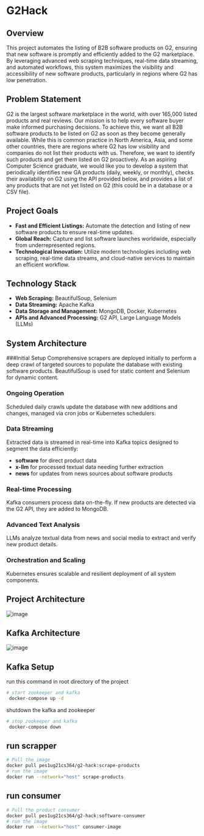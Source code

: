 # G2Hack

## Overview

This project automates the listing of B2B software products on G2, ensuring that new software is promptly and efficiently added to the G2 marketplace. By leveraging advanced web scraping techniques, real-time data streaming, and automated workflows, this system maximizes the visibility and accessibility of new software products, particularly in regions where G2 has low penetration.

## Problem Statement
G2 is the largest software marketplace in the world, with over 165,000 listed products and
real reviews. Our mission is to help every software buyer make informed purchasing
decisions. To achieve this, we want all B2B software products to be listed on G2 as soon as
they become generally available. While this is common practice in North America, Asia,
and some other countries, there are regions where G2 has low visibility and companies do
not list their products with us. Therefore, we want to identify such products and get them
listed on G2 proactively.
As an aspiring Computer Science graduate, we would like you to develop a system that
periodically identifies new GA products (daily, weekly, or monthly), checks their availability
on G2 using the API provided below, and provides a list of any products that are not yet
listed on G2 (this could be in a database or a CSV file).

## Project Goals

- **Fast and Efficient Listings:** Automate the detection and listing of new software products to ensure real-time updates.
-  **Global Reach:** Capture and list software launches worldwide, especially from underrepresented regions.
-  **Technological Innovation:** Utilize modern technologies including web scraping, real-time data streams, and cloud-native services to maintain an efficient workflow.

## Technology Stack

- **Web Scraping:** BeautifulSoup, Selenium
- **Data Streaming:** Apache Kafka
- **Data Storage and Management:** MongoDB, Docker, Kubernetes
- **APIs and Advanced Processing:** G2 API, Large Language Models (LLMs)

## System Architecture

###Initial Setup
Comprehensive scrapers are deployed initially to perform a deep crawl of targeted sources to populate the database with existing software products. BeautifulSoup is used for static content and Selenium for dynamic content.

### Ongoing Operation
Scheduled daily crawls update the database with new additions and changes, managed via cron jobs or Kubernetes schedulers.

### Data Streaming
Extracted data is streamed in real-time into Kafka topics designed to segment the data efficiently:

- **software** for direct product data
- **x-llm** for processed textual data needing further extraction
- **news** for updates from news sources about software products
  
### Real-time Processing
Kafka consumers process data on-the-fly. If new products are detected via the G2 API, they are added to MongoDB.

### Advanced Text Analysis
LLMs analyze textual data from news and social media to extract and verify new product details.

### Orchestration and Scaling
Kubernetes ensures scalable and resilient deployment of all system components.


## Project Architecture
![image](https://github.com/Manoj-2702/G2Hack/assets/92267208/c6b9b71b-4540-45ab-b600-c4ede2bec064)

## Kafka Architecture
![image](https://github.com/Manoj-2702/G2Hack/assets/92267208/4ce38d65-ebe1-4a2f-8db8-ea07ac804fc9)



## Kafka Setup
run this command in root directory of the project
```bash
# start zookeeper and kafka
 docker-compose up -d
```
shutdown the kafka and zookeeper
```bash
# stop zookeeper and kafka
 docker-compose down
```

## run scrapper
```bash
# Pull the image
docker pull pes1ug21cs364/g2-hack:scrape-products
# run the image
docker run --network="host" scrape-products
```
## run consumer
```bash
# Pull the product consumer
docker pull pes1ug21cs364/g2-hack:software-consumer
# run the image
docker run --network="host" consumer-image
```




